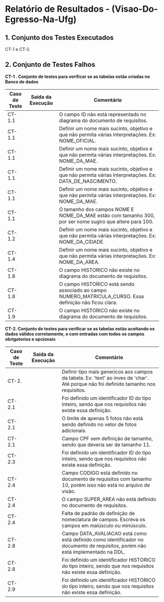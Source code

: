 ﻿# Relatório de Resultados - (Visao-Do-Egresso-Na-Ufg)
 
## 1. Conjunto dos Testes Executados
 
CT-1 e CT-2.
 
## 2. Conjunto de Testes Falhos
**CT-1 . Conjunto de testes para verificar se as tabelas estão criadas no Banco de dados**
 
|Caso de Teste|Saída da Execução|Comentário|
|-------------|-----------------|----------|
|CT-1.1||O campo ID não está representado no diagrama do documento de requisitos.|
|CT-1.1||Definir um nome mais sucinto, objetivo e que não permita várias interpretações. Ex: NOME_OFICIAL.|
|CT-1.1||Definir um nome mais sucinto, objetivo e que não permita várias interpretações. Ex: NOME_DA_MAE.|
|CT-1.1||Definir um nome mais sucinto, objetivo e que não permita várias interpretações. Ex: DATA_DE_NASCIMENTO.|
|CT-1.1||Definir um nome mais sucinto, objetivo e que não permita várias interpretações. Ex: NOME_DA_MAE.|
|CT-1.1||O tamanho dos campos NOME E NOME_DA_MAE estão com tamanho 300, por ser nome sugiro que altere para 100.|
|CT-1.2||Definir um nome mais sucinto, objetivo e que não permita várias interpretações. Ex: NOME_DA_CIDADE.|
|CT-1.4||Definir um nome mais sucinto, objetivo e que não permita várias interpretações. Ex: NOME_DA_AREA.|
|CT-1.8||O campo HISTORICO não existe no diagrama do documento de requisitos.|
|CT-1.8||O campo HISTORICO está sendo associado ao campo NUMERO_MATRICULA_CURSO. Essa definição não ficou clara.|
|CT-1.9||O campo HISTORICO não existe no diagrama do documento de requisitos.|
 
**CT-2. Conjunto de testes para verificar se as tabelas estão aceitando os dados válidos corretamente, e com entradas com todos os campos obrigatorios e opcionais**
 
|Caso de Teste|Saída da Execução|Comentário|
|-------------|-----------------|----------|
|CT-2.||Definir tipo mais genericos aos campos da tabela. Ex: 'text' ao inves de 'char'. Até porque não foi definido tamanho nos requisitos.|
|CT-2.1||Foi definido um identificador ID do tipo inteiro, sendo que nos requisitos não existe essa definição.|
|CT-2.1||O limite de apenas 5 fotos não está sendo definido no vetor de fotos adicionais.|
|CT-2.1||Campo CPF sem definição de tamanho, sendo que deveria ser de tamanho 11.|
|CT-2.3||Foi definido um identificador ID do tipo inteiro, sendo que nos requisitos não existe essa definição.|
|CT-2.4||Campo CODIGO está definido no documento de requisitos com tamanho 10, porém isso não está no arquivo de visão.|
|CT-2.4||O campo SUPER_AREA não está definido no documento de requisitos.|
|CT-2.4|| Falta de padrão de definição de nomeclatura de campos. Escreva os campos em maiúsculo ou minúsculo.|
|CT-2.8||Campo DATA_AVALIACAO está como está definido como identificador no documento de requisitos, porém não está implementado na DDL.|
|CT-2.8||Foi definido um identificador HISTORICO do tipo inteiro, sendo que nos requisitos não existe essa definição.|
|CT-2.9||Foi definido um identificador HISTORICO do tipo inteiro, sendo que nos requisitos não existe essa definição.|